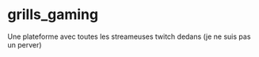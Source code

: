 # grills_gaming
Une plateforme avec toutes les streameuses twitch dedans (je ne suis pas un perver)
